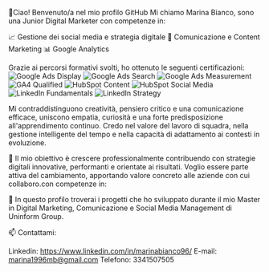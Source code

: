 👋Ciao! Benvenuto/a nel mio profilo GitHub
Mi chiamo Marina Bianco, sono una Junior Digital Marketer con competenze in:

📈 Gestione dei social media e strategia digitale
💬 Comunicazione e Content Marketing
📊 Google Analytics

Grazie ai percorsi formativi svolti, ho ottenuto le seguenti certificazioni:
![Google Ads Display](https://img.shields.io/badge/Google%20Ads-Display-blue?logo=google)
![Google Ads Search](https://img.shields.io/badge/Google%20Ads-Search-success?logo=google)
![Google Ads Measurement](https://img.shields.io/badge/Google%20Ads-Measurement-orange?logo=googleanalytics)
![GA4 Qualified](https://img.shields.io/badge/Google%20Analytics-Individual%20Qualification-blueviolet?logo=googleanalytics)
![HubSpot Content](https://img.shields.io/badge/HubSpot-Content%20Marketing-orange?logo=hubspot)
![HubSpot Social Media](https://img.shields.io/badge/HubSpot-Social%20Media%20Marketing-brightgreen?logo=hubspot)
![LinkedIn Fundamentals](https://img.shields.io/badge/LinkedIn-Fundamentals-blue?logo=linkedin)
![LinkedIn Strategy](https://img.shields.io/badge/LinkedIn-Marketing%20Strategy-lightblue?logo=linkedin)

Mi contraddistinguono creatività, pensiero critico e una comunicazione efficace, uniscono empatia, curiosità e una forte predisposizione all'apprendimento continuo. Credo nel valore del lavoro di squadra, nella gestione intelligente del tempo e nella capacità di adattamento ai contesti in evoluzione.

🎯 Il mio obiettivo è crescere professionalmente contribuendo con strategie digitali innovative, performanti e orientate ai risultati. Voglio essere parte attiva del cambiamento, apportando valore concreto alle aziende con cui collaboro.con competenze in:

🚀 In questo profilo troverai i progetti che ho sviluppato durante il mio Master in Digital Marketing, Comunicazione e Social Media Management di Uninform Group.

📫 Contattami:

Linkedin: https://www.linkedin.com/in/marinabianco96/
E-mail: marina1996mb@gmail.com
Telefono: 3341507505
